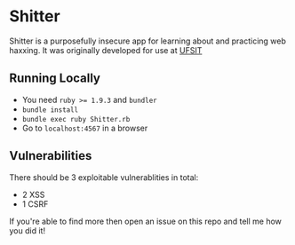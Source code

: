 # Shitter
Shitter is a purposefully insecure app for learning about and practicing web haxxing.
It was originally developed for use at [UFSIT](http://ufsit.org/)

## Running Locally
- You need `ruby >= 1.9.3` and `bundler`
- `bundle install`
- `bundle exec ruby Shitter.rb`
- Go to `localhost:4567` in a browser

## Vulnerabilities
There should be 3 exploitable vulnerablities in total:
- 2 XSS
- 1 CSRF

If you're able to find more then open an issue on this repo and tell me how you did it!
